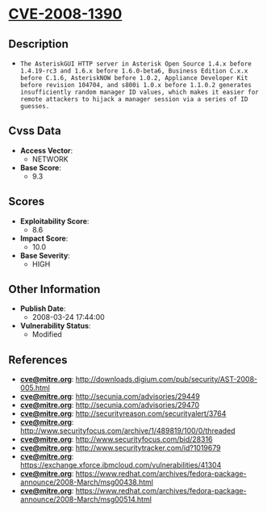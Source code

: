 
# [CVE-2008-1390](http://downloads.digium.com/pub/security/AST-2008-005.html)

## Description

- `The AsteriskGUI HTTP server in Asterisk Open Source 1.4.x before 1.4.19-rc3 and 1.6.x before 1.6.0-beta6, Business Edition C.x.x before C.1.6, AsteriskNOW before 1.0.2, Appliance Developer Kit before revision 104704, and s800i 1.0.x before 1.1.0.2 generates insufficiently random manager ID values, which makes it easier for remote attackers to hijack a manager session via a series of ID guesses.`

## Cvss Data

- **Access Vector**:
  - NETWORK
- **Base Score**:
  - 9.3

## Scores

- **Exploitability Score**:
  - 8.6
- **Impact Score**:
  - 10.0
- **Base Severity**:
  - HIGH

## Other Information

- **Publish Date**:
  - 2008-03-24 17:44:00
- **Vulnerability Status**:
  - Modified

## References

- **cve@mitre.org**: http://downloads.digium.com/pub/security/AST-2008-005.html
- **cve@mitre.org**: http://secunia.com/advisories/29449
- **cve@mitre.org**: http://secunia.com/advisories/29470
- **cve@mitre.org**: http://securityreason.com/securityalert/3764
- **cve@mitre.org**: http://www.securityfocus.com/archive/1/489819/100/0/threaded
- **cve@mitre.org**: http://www.securityfocus.com/bid/28316
- **cve@mitre.org**: http://www.securitytracker.com/id?1019679
- **cve@mitre.org**: https://exchange.xforce.ibmcloud.com/vulnerabilities/41304
- **cve@mitre.org**: https://www.redhat.com/archives/fedora-package-announce/2008-March/msg00438.html
- **cve@mitre.org**: https://www.redhat.com/archives/fedora-package-announce/2008-March/msg00514.html
